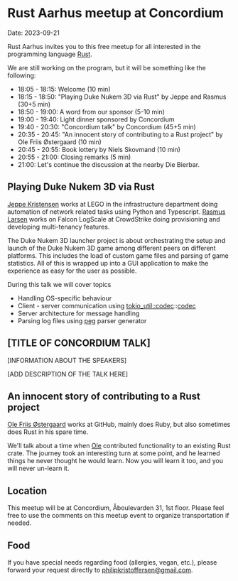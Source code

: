 # Rust Aarhus meetup at Concordium
Date: 2023-09-21

Rust Aarhus invites you to this free meetup for all interested in the programming language [Rust].

We are still working on the program, but it will be something like the following:

- 18:05 - 18:15: Welcome (10 min)
- 18:15 - 18:50: "Playing Duke Nukem 3D via Rust" by Jeppe and Rasmus (30+5 min)
- 18:50 - 19:00: A word from our sponsor (5-10 min)
- 19:00 - 19:40: Light dinner sponsored by Concordium
- 19:40 - 20:30: "Concordium talk" by Concordium (45+5 min)
- 20:35 - 20:45: "An innocent story of contributing to a Rust project" by Ole Friis Østergaard (10 min)
- 20:45 - 20:55: Book lottery by Niels Skovmand (10 min)
- 20:55 - 21:00: Closing remarks (5 min)
- 21:00: Let's continue the discussion at the nearby Die Bierbar.

## Playing Duke Nukem 3D via Rust
[Jeppe Kristensen][jepify] works at LEGO in the infrastructure department doing automation of network related tasks using Python and Typescript.
[Rasmus Larsen][herbstein] works on Falcon LogScale at CrowdStrike doing provisioning and developing multi-tenancy features.

The  Duke Nukem 3D launcher project is about orchestrating the setup and launch of the Duke Nukem 3D game among different peers on different platforms. This includes the load of custom game files and parsing of game statistics. All of this is wrapped up into a GUI application to make the experience as easy for the user as possible.

During this talk we will cover topics

- Handling OS-specific behaviour
- Client - server communication using [tokio_util::codec](https://docs.rs/tokio-util/latest/tokio_util/index.html)::[codec](https://docs.rs/tokio-util/latest/tokio_util/codec/index.html#)
- Server architecture for message handling
- Parsing log files using [peg](https://docs.rs/peg/latest/peg/#) parser generator


## [TITLE OF CONCORDIUM TALK]
[INFORMATION ABOUT THE SPEAKERS]

[ADD DESCRIPTION OF THE TALK HERE]

## An innocent story of contributing to a Rust project
[Ole Friis Østergaard][ofo] works at GitHub, mainly does Ruby, but also sometimes does Rust in his spare time.

We'll talk about a time when [Ole][ofo] contributed functionality to an existing Rust crate. The journey took an interesting turn at some point, and he learned things he never thought he would learn. Now you will learn it too, and you will never un-learn it.

## Location
This meetup will be at Concordium, Åboulevarden 31, 1st floor. Please feel free to use the comments on this meetup event to organize transportation if needed.

## Food
If you have special needs regarding food (allergies, vegan, etc.), please forward your request directly to philipkristoffersen@gmail.com.


[rust]: https://www.rust-lang.org/
[ofo]: https://github.com/olefriis
[jepify]: https://github.com/jepify
[herbstein]: https://github.com/Herbstein
